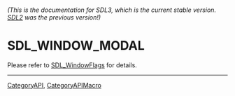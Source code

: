 ###### (This is the documentation for SDL3, which is the current stable version. [SDL2](https://wiki.libsdl.org/SDL2/) was the previous version!)
# SDL_WINDOW_MODAL

Please refer to [SDL_WindowFlags](SDL_WindowFlags) for details.

----
[CategoryAPI](CategoryAPI), [CategoryAPIMacro](CategoryAPIMacro)

